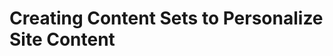# Creating Content Sets to Personalize Site Content

<!-- <div class="ahead">
<h4>Exercise Goals</h4>
<ul>
    <li>Create a User Segment for Livingstone Life subscribers</li>
    <li>Create a Content Set for Livingstone Life using the Asset Publisher configuration</li>
    <li>Edit the Content Set from Site Administration to create a Personalized Variant</li>
    <li>View both variants in an Asset Publisher on the Livingstone Life site</li>
</ul>
</div>

## Create User Segments for Livingstone Life Subscribers and Non-Subscribers
1. **Open** the _Menu_.
* **Click** the _Site Selector_ in the _Site Administration_ panel.
* **Click** the _My Sites_ tab.
* **Choose** _Livingstone Life_.
* **Go to** _`People → Segments`_ in the _Site Administration_ panel.
* **Click** the _Add_ button.
* **Type** `Livingstone Life Subscribers` as the _Name_ at the top of the page.
* **Click** and drag the _Site_ property underneath _Conditions_.
* **Click** _Select_ on the field to the right of the _Site_ property.
* **Choose** the _Livingstone Life_ site.
* **Click** _Save_ in the top right corner of the screen.

<img src="../images/livingstone-life-segment.png" style="max-height:25%;" />

## Create a Content Set from the Livingstone Life Asset Publisher
1. **Click** _Go to Site_ in the _Site Administration_ panel.
* **Click** the _What's New_ tab.
* **Click** the _Options_ menu for the _Recently Published_ Asset Publisher.
* **Choose** _Configuration_.
* **Click** the _Create a content set from this configuration_ link at the bottom of the pop-up.
* **Type** `Livingstone Life's Latest Content` as the _Title_.
* **Click** _Save_.
* **Close** the pop-up.

<img src="../images/livingstone-life-content-set.png" style="max-height:25%;" />

## Import Content for the Content Set
1. **Go to** _`Content & Data → Web Content`_ in the _Site Administration_ panel.
* **Click** the _Options_ icon.
* **Choose** _Export/Import_.
* **Click** the _Import_ tab.
* **Click** _Browse/Choose File_.
* **Choose** the `livingstone-life-content.lar` file found in your Course Module exercises folder.
* **Click** _Continue_.
* **Click** the _Import_ button.
* **Close** the pop-up.

<img src="../images/content-imported.png" style="max-height:20%;" />

## Create a Personalized Variant of the Content Set
1. **Go to** _`Content & Data → Content Sets`_ in the _Site Administration_ panel.
* **Click** _Livingstone Life's Latest Content_.
* **Click** the _New Personalized Variant_ button.
* **Choose** the _Livingstone Life Subscriber_ User Segment.
* **Expand** the _Source_ section if it is not already expanded.
* **Choose** _Blogs Entry_ under Asset Entry Type.
* **Expand** the _Ordering_ section if it is not already expanded.
* **Choose** _Publish Date_ under _Order by_.
* **Click** _Save_.

<img src="../images/subscriber-set.png" style="max-height:32%;" />

## Update the Anyone Variant for the Content Set
1. **Click** the _Anyone_ Personalized Variation.
* **Expand** the _Source_ section if it is not already expanded.
* **Choose** _Web Content Article_ under Asset Entry Type.
* **Choose** _4 Image Grid_ under Web Content Article Structures.
* **Click** _Save_.

<img src="../images/anyone-variant.png" style="max-height:30%;" />

## View the Content Set via the Asset Publisher
1. **Click** _Go to Site_ in the _Site Administration_ panel.
* **Click** the _What's New_ tab.
* **Click** the _Options_ menu above the _Recently Published_ Asset Publisher.
* **Choose** _Configuration_.
* **Expand** the _Asset Selection_ section of the pop-up.
* **Choose** _Content Set_.
* **Click** the _Select Content Set_ drop-down.
* **Click** _Select_.
* **Choose** _Livingstone Life's Latest Content_.
* **Click** the _Display Settings_ tab.
* **Choose** _Full Content_ under the _Display Template_ drop-down.
* **Click** the _Show Asset Title_ slider from _Yes_ to _No_.
* **Click** _Save_.
* **Close** the pop-up.

<img src="../images/new-content-livingstone-life.png" style="max-height:28%;" />

---

## Bonus Exercises
1. Create a Content Set that includes both the Blog and Web Content Article seen in the exercise above.
2. Create a User Segment for non-subscribers (Site does not equal Livingstone Life under Conditions) and create a Personalized Variation for the Content Set we made above using this new User Segment. This time make it so that only non-subscribers can see the blog. -->

